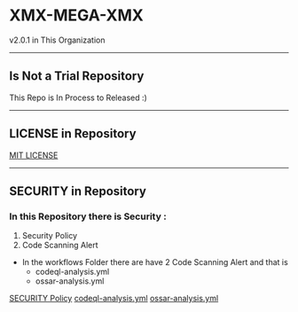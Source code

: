 # XMX-MEGA-XMX
v2.0.1 in This Organization



******************************

## Is Not a Trial Repository

This Repo is In Process to Released :)

******************************

## LICENSE in Repository

[MIT LICENSE](https://github.com/X-MEGA-X/XMX-MEGA-XMX/blob/master/LICENSE)

******************************

## SECURITY in Repository

### In this Repository there is Security : 
1. Security Policy
2. Code Scanning Alert
  - In the workflows Folder there are have 2 Code Scanning Alert and that is
    + codeql-analysis.yml
    + ossar-analysis.yml

[SECURITY Policy](https://github.com/X-MEGA-X/XMX-MEGA-XMX/blob/master/SECURITY.md)
[codeql-analysis.yml](https://github.com/X-MEGA-X/XMX-MEGA-XMX/blob/master/.github/workflows/codeql-analysis.yml)
[ossar-analysis.yml](https://github.com/X-MEGA-X/XMX-MEGA-XMX/blob/master/.github/workflows/ossar-analysis.yml)
